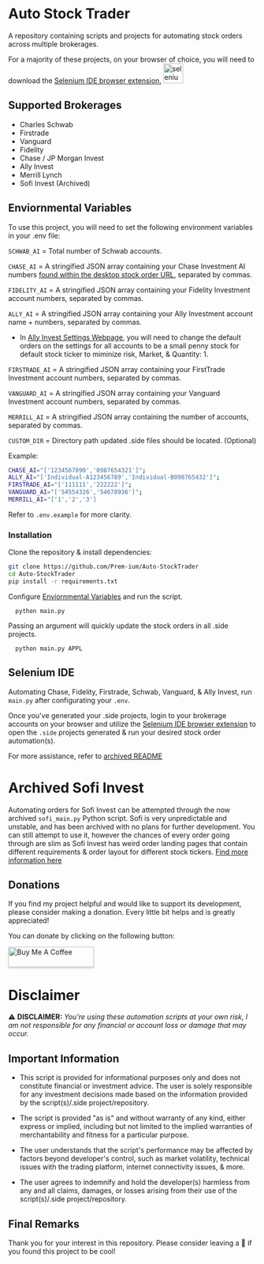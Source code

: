 # Auto Stock Trader

A repository containing scripts and projects for automating stock orders across multiple brokerages.


For a majority of these projects, on your browser of choice, you will need to download the [Selenium IDE browser extension.](https://github.com/SeleniumHQ/selenium-ide)  <a href="https://www.selenium.dev/selenium-ide/" target="_blank"
rel="noreferrer"> <img
src="https://raw.githubusercontent.com/detain/svg-logos/780f25886640cef088af994181646db2f6b1a3f8/svg/selenium-logo.svg"
alt="selenium" width="40" height="40" /></a>

## Supported Brokerages
- Charles Schwab 
- Firstrade
- Vanguard
- Fidelity
- Chase / JP Morgan Invest
- Ally Invest
- Merrill Lynch
- Sofi Invest (Archived)

## Enviornmental Variables

To use this project, you will need to set the following environment variables in your .env file:

`SCHWAB_AI` = Total number of Schwab accounts.

`CHASE_AI` = A stringified JSON array containing your Chase Investment AI numbers 
[found within the desktop stock order URL](https://user-images.githubusercontent.com/80719066/216079858-746af166-8387-41ad-9564-dd0c6285eb39.png), separated by commas.

`FIDELITY_AI` = A stringified JSON array containing your Fidelity Investment account numbers, separated by commas.

`ALLY_AI` = A stringified JSON array containing your Ally Investment account name + numbers, separated by commas.

   - In [Ally Invest Settings Webpage](https://live.invest.ally.com/settings), you will need to change the default orders on the settings for all accounts to be a small penny stock for default stock ticker to miminize risk, Market, & Quantity: 1.

`FIRSTRADE_AI` = A stringified JSON array containing your FirstTrade Investment account numbers, separated by commas.

`VANGUARD_AI` = A stringified JSON array containing your Vanguard Investment account numbers, separated by commas.

`MERRILL_AI` = A stringified JSON array containing the number of accounts, separated by commas.

`CUSTOM_DIR` = Directory path updated .side files should be located. (Optional)

Example:

```bash
CHASE_AI="['1234567890','0987654321']";
ALLY_AI="['Individual-A123456789','Individual-B098765432']";
FIRSTRADE_AI="['111111','222222']";
VANGUARD_AI="['54554326','54678936']";
MERRILL_AI="['1','2','3']
```
Refer to `.env.example` for more clarity. 

### Installation

Clone the repository & install dependencies:

```bash
git clone https://github.com/Prem-ium/Auto-StockTrader
cd Auto-StockTrader
pip install -r requirements.txt
```

Configure [Enviornmental Variables](https://github.com/Prem-ium/Auto-StockTrader#enviornmental-variables) and run the script.
```
  python main.py
```

Passing an argument will quickly update the stock orders in all .side projects.
```
  python main.py APPL
```
## Selenium IDE
Automating Chase, Fidelity, Firstrade, Schwab, Vanguard, & Ally Invest, run `main.py` after configurating your `.env`.

Once you've generated your .side projects, login to your brokerage accounts on your browser and utilize the [Selenium IDE browser extension](https://github.com/SeleniumHQ/selenium-ide) to open the `.side` projects generated & run your desired stock order automation(s).

For more assistance, refer to [archived README](https://github.com/Prem-ium/Auto-StockTrader/blob/main/src/X_Archive/README.MD)

# Archived Sofi Invest

Automating orders for Sofi Invest can be attempted through the now archived `sofi_main.py` Python script. 
Sofi is very unpredictable and unstable, and has been archived with no plans for further development.
You can still attempt to use it, however the chances of every order going through are slim as Sofi Invest has weird order landing pages that contain different requirements & order layout for different stock tickers.
[Find more information here](https://github.com/Prem-ium/Auto-StockTrader/blob/main/src/X_Archive/README.MD#sofi-invest-automation)

## Donations
If you find my project helpful and would like to support its development, please consider making a donation. Every little bit helps and is greatly appreciated!

You can donate by clicking on the following button:

<a href="https://www.buymeacoffee.com/prem.ium" target="_blank"><img src="https://raw.githubusercontent.com/Prem-ium/youtube-analytics-bot/main/output-examples/media/coffee-logo.png" alt="Buy Me A Coffee" style="height: 41px !important;width: 174px !important;box-shadow: 0px 3px 2px 0px rgba(190, 190, 190, 0.5) !important;-webkit-box-shadow: 0px 3px 2px 0px rgba(190, 190, 190, 0.5) !important;" ></a>

# Disclaimer

⚠️ **DISCLAIMER:** _You're using these automation scripts at your own risk, I am not responsible for any financial or account loss or damage that may occur._

## Important Information

- This script is provided for informational purposes only and does not constitute financial or investment advice. The user is solely responsible for any investment decisions made based on the information provided by the script(s)/.side project/repository.

- The script is provided "as is" and without warranty of any kind, either express or implied, including but not limited to the implied warranties of merchantability and fitness for a particular purpose.

- The user understands that the script's performance may be affected by factors beyond developer's control, such as market volatility, technical issues with the trading platform, internet connectivity issues, & more.

- The user agrees to indemnify and hold the developer(s) harmless from any and all claims, damages, or losses arising from their use of the script(s)/.side project/repository.

## Final Remarks

Thank you for your interest in this repository. 
Please consider leaving a :star2: if you found this project to be cool!

